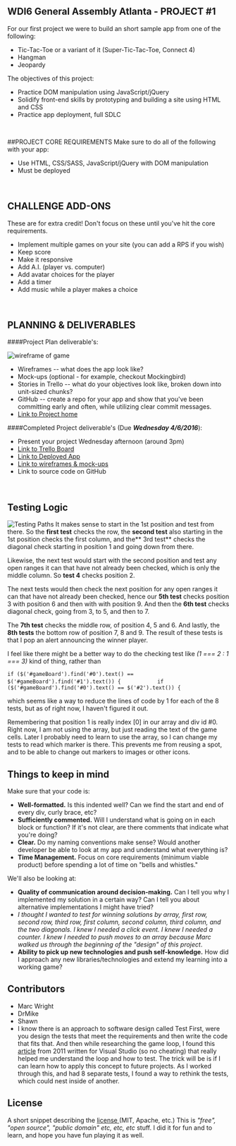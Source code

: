 ## WDI6 General Assembly Atlanta - PROJECT #1

For our first project we were to build an short sample app from one of the following:

- Tic-Tac-Toe or a variant of it (Super-Tic-Tac-Toe, Connect 4)
- Hangman
- Jeopardy

The objectives of this project:

- Practice DOM manipulation using JavaScript/jQuery
- Solidify front-end skills by prototyping and building a site using HTML and CSS
- Practice app deployment, full SDLC

<br>

##PROJECT CORE REQUIREMENTS
Make sure to do all of the following with your app:

* Use HTML, CSS/SASS, JavaScript/jQuery with DOM manipulation
* Must be deployed

<br>




## CHALLENGE ADD-ONS
These are for extra credit! Don't focus on these until you've hit the core requirements.

* Implement multiple games on your site (you can add a RPS if you wish)
* Keep score
* Make it responsive
* Add A.I. (player vs. computer)
* Add avatar choices for the player 
* Add a timer
* Add music while a player makes a choice

<br>

## PLANNING & DELIVERABLES

####Project Plan deliverable's:

![wireframe of game](https://github.com/gokemon/tictactoe/blob/gh-pages/assets/tttWireframe.png)
* Wireframes -- what does the app look like?
* Mock-ups (optional - for example, checkout Mockingbird)
* Stories in Trello -- what do your objectives look like, broken down into unit-sized chunks?
* GitHub -- create a repo for your app and show that you've been committing early and often, while utilizing clear commit messages.
* [Link to Project home](https://github.com/ATL-WDI-Exercises/project-one-requirements)


####Completed Project deliverable's (Due ***Wednesday 4/6/2016***):

* Present your project Wednesday afternoon (around 3pm)
* [Link to Trello Board](https://trello.com/b/3waksLMO/tic-tac-toe)
* [Link to Deployed App](http://gokemon.github.io/tictactoe/)
* [Link to wireframes & mock-ups](https://github.com/gokemon/tictactoe/blob/gh-pages/assets/tttWireframe.png)
* Link to source code on GitHub

<br>


## Testing Logic

![Testing Paths](https://github.com/gokemon/tictactoe/blob/gh-pages/assets/testingPaths.png)
It makes sense to start in the 1st position and test from there. So the **first test** checks the row, the **second test** also starting in the 1st position checks the first column, and the** 3rd test** checks the diagonal check starting in position 1 and going down from there. 

Likewise, the next test would start with the second position and test any open ranges it can that have not already been checked, which is only the middle column. So **test 4** checks position 2. 

The next tests would then check the next position for any open ranges it can that have not already been checked, hence our **5th test** checks position 3 with position 6 and then with with position 9. And then the **6th test** checks diagonal check, going from 3, to 5, and then to 7. 

The **7th test** checks the middle row, of position 4, 5 and 6. And lastly, the **8th tests** the bottom row of position 7, 8 and 9. The result of these tests is that I pop an alert announcing the winner player.

I feel like there might be a better way to do the checking test like *(1 === 2 : 1 === 3)* kind of thing, rather than 

`if ($('#gameBoard').find('#0').text() == $('#gameBoard').find('#1').text()) {`
`           if ($('#gameBoard').find('#0').text() == $('#2').text()) {`
 
which seems like a way to reduce the lines of code by 1 for each of the 8 tests, but as of right now, I haven't figured it out. 

Remembering that position 1 is really index [0] in our array and div id #0. Right now, I am not using the array, but just reading the text of the game cells. 
Later I probably need to learn to use the array, so I can change my tests to read which marker is there. This prevents me from reusing a spot, and to be able to change out markers to images or other icons.


## Things to keep in mind
Make sure that your code is:

* **Well-formatted.** Is this indented well? Can we find the start and end of every div, curly brace, etc?
* **Sufficiently commented.** Will I understand what is going on in each block or function? If it's not clear, are there comments that indicate what you're doing?
* **Clear.** Do my naming conventions make sense? Would another developer be able to look at my app and understand what everything is?
* **Time Management.** Focus on core requirements (minimum viable product) before spending a lot of time on "bells and whistles."

We'll also be looking at:

* **Quality of communication around decision-making.** Can I tell you why I implemented my solution in a certain way? Can I tell you about alternative implementations I might have tried?
* *I thought I wanted to test for winning solutions by array, first row, second row, third row, first column, second column, third column, and the two diagonals. I knew I needed a click event. I knew I needed a counter. I knew I needed to push moves to an array because Marc walked us through the beginning of the "design" of this project*.
* **Ability to pick up new technologies and push self-knowledge.** How did I approach any new libraries/technologies and extend my learning into a working game?


## Contributors

- Marc Wright
- DrMike
- Shawn
- I know there is an approach to software design called Test First, were you design the tests that meet the requirements and then write the code that fits that. And then while researching the game loop, I found this [article](https://lostechies.com/derekgreer/2011/03/28/effective-tests-a-test-first-example-part-1/) from 2011 written for Visual Studio (so no cheating) that really helped me understand the loop and how to test. The trick will be is if I can learn how to apply this concept to future projects. As I worked through this, and had 8 separate tests, I found a way to rethink the tests, which could nest inside of another.


## License

A short snippet describing the [license ](https://en.wikipedia.org/wiki/Free_software#Licensing "license")(MIT, Apache, etc.)
This is *"free", "open source", "public domain" etc, etc, etc* stuff.
I did it for fun and to learn, and hope you have fun playing it as well.
